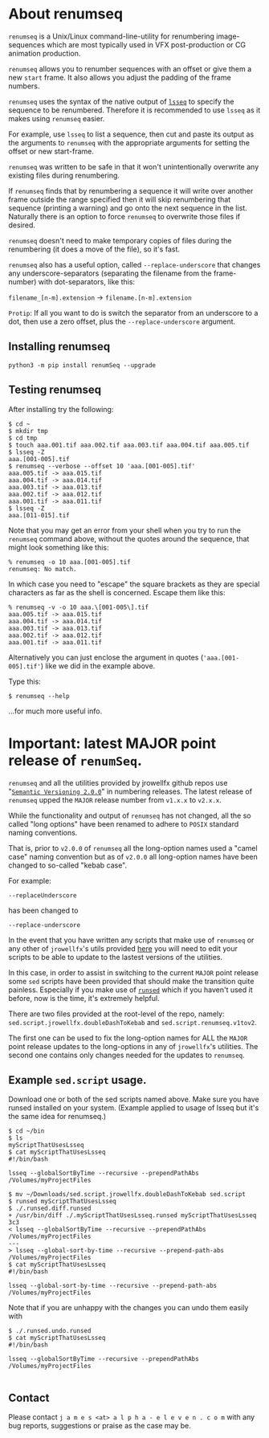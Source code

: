 # About renumseq

`renumseq` is a Unix/Linux command-line-utility for renumbering image-sequences
which are most
typically used in VFX post-production or CG animation production.

`renumseq` allows you to renumber sequences with an offset or give them a new `start` frame.
It also allows you adjust the padding of the frame numbers.

`renumseq` uses the syntax of the native output of
[`lsseq`](https://github.com/jrowellfx/lsseq) to specify
the sequence to be renumbered. Therefore it is recommended to
use `lsseq` as it makes using `renumseq` easier.

For example, use `lsseq` to list a sequence, then
cut and paste its
output as the arguments to `renumseq` with the appropriate 
arguments for setting the offset or new start-frame.

`renumseq` was written to be safe in that it won't
unintentionally overwrite any existing files
during renumbering.

If `renumseq` finds that by renumbering a sequence it will write over another frame
outside the range specified then it will skip renumbering that sequence
(printing a warning) and go onto the next sequence in the list.  Naturally
there is an option to force `renumseq` to overwrite those files if desired.

`renumseq` doesn't need to make temporary copies of files during the renumbering
(it does a move of the file), so it's fast.

`renumseq` also has a useful option, called `--replace-underscore`
that changes any underscore-separators (separating the filename from the
frame-number) with dot-separators, like this:  

`filename_[n-m].extension` -> `filename.[n-m].extension`

`Protip`: If all you want to do is switch the separator from an underscore to a dot, then
use a zero offset, plus the `--replace-underscore` argument.

## Installing renumseq

```
python3 -m pip install renumSeq --upgrade
```

## Testing renumseq

After installing try the following:

```
$ cd ~
$ mkdir tmp
$ cd tmp
$ touch aaa.001.tif aaa.002.tif aaa.003.tif aaa.004.tif aaa.005.tif
$ lsseq -Z
aaa.[001-005].tif
$ renumseq --verbose --offset 10 'aaa.[001-005].tif'
aaa.005.tif -> aaa.015.tif
aaa.004.tif -> aaa.014.tif
aaa.003.tif -> aaa.013.tif
aaa.002.tif -> aaa.012.tif
aaa.001.tif -> aaa.011.tif
$ lsseq -Z
aaa.[011-015].tif
```

Note that you may get an error from your
shell when you try to run the `renumseq` command above, without the
quotes around the sequence, that might look something like
this:

```
% renumseq -o 10 aaa.[001-005].tif
renumseq: No match.
```

In which case you need to "escape" the square brackets as they are special characters
as far as the shell is concerned. Escape them like this:

```
% renumseq -v -o 10 aaa.\[001-005\].tif
aaa.005.tif -> aaa.015.tif
aaa.004.tif -> aaa.014.tif
aaa.003.tif -> aaa.013.tif
aaa.002.tif -> aaa.012.tif
aaa.001.tif -> aaa.011.tif
```

Alternatively you can just enclose the argument in quotes
(`'aaa.[001-005].tif'`)
like we did in the example above.

Type this:

```
$ renumseq --help
```
...for much more useful info.

# Important: latest MAJOR point release of `renumSeq`.

`renumseq` and all the utilities provided by jrowellfx github repos
use "[`Semantic Versioning 2.0.0`](https://semver.org/)" in numbering releases.
The latest release of `renumseq` upped the `MAJOR` release number
from `v1.x.x` to `v2.x.x`.

While the functionality and output of `renumseq` has not changed, all the so called
"long options" have been renamed to adhere to `POSIX` standard naming
conventions.

That is, prior to `v2.0.0` of `renumseq` all the long-option names used a "camel case"
naming convention but as of `v2.0.0` all long-option names have been
changed to so-called "kebab case".

For example:

```
--replaceUnderscore
```

has been changed to

```
--replace-underscore
```

In the event that you have written any scripts that make use of `renumseq` or
any other of `jrowellfx`'s utils provided [here](https://github.com/jrowellfx) 
you will need to edit your scripts to be able to update to the lastest versions
of the utilities.

In this case, in order to assist in switching to the
current `MAJOR` point release some `sed` scripts have been provided that should make
the transition quite painless. Especially if you make use
of [`runsed`](https://github.com/jrowellfx/runsed) which if you haven't used it before,
now is the time, it's extremely helpful.

There are two files provided at the root-level of the repo, namely:
`sed.script.jrowellfx.doubleDashToKebab` and `sed.script.renumseq.v1tov2`.

The first one can be used to fix the long-option names for ALL the 
`MAJOR` point release updates to the long-options in any of `jrowellfx`'s utilities.
The second one contains only changes needed for the updates to `renumseq`.

## Example `sed.script` usage.

Download one or both of the sed scripts named above. Make sure you have runsed installed
on your system. (Example applied to usage of lsseq but it's the same idea for renumseq.)

```
$ cd ~/bin
$ ls
myScriptThatUsesLsseq
$ cat myScriptThatUsesLsseq
#!/bin/bash

lsseq --globalSortByTime --recursive --prependPathAbs /Volumes/myProjectFiles

$ mv ~/Downloads/sed.script.jrowellfx.doubleDashToKebab sed.script
$ runsed myScriptThatUsesLsseq
$ ./.runsed.diff.runsed
+ /usr/bin/diff ./.myScriptThatUsesLsseq.runsed myScriptThatUsesLsseq
3c3
< lsseq --globalSortByTime --recursive --prependPathAbs /Volumes/myProjectFiles
---
> lsseq --global-sort-by-time --recursive --prepend-path-abs /Volumes/myProjectFiles
$ cat myScriptThatUsesLsseq
#!/bin/bash

lsseq --global-sort-by-time --recursive --prepend-path-abs /Volumes/myProjectFiles
```

Note that if you are unhappy with the changes you can undo them easily with

```
$ ./.runsed.undo.runsed
$ cat myScriptThatUsesLsseq
#!/bin/bash

lsseq --globalSortByTime --recursive --prependPathAbs /Volumes/myProjectFiles


```

## Contact

Please contact `j a m e s <at> a l p h a - e l e v e n . c o m` with any bug
reports, suggestions or praise as the case may be.

